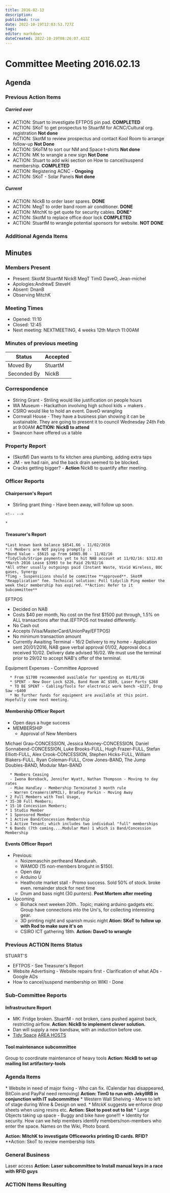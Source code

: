 ```yaml
---
title: 2016-02-13
description: 
published: true
date: 2022-10-19T12:03:53.727Z
tags: 
editor: markdown
dateCreated: 2022-10-19T08:26:07.413Z
---
```


# Committee Meeting 2016.02.13

## Agenda

### Previous Action Items

##### Carried over

-   ACTION: Stuart to investigate EFTPOS pin pad. **COMPLETED**
-   ACTION: SKoT to get prospectus to StuartM for ACNC/Cultural org. registration **Not done**
-   ACTION: SkotM to review prospectus and contact Kool Room to arrange follow-up **Not Done**
-   ACTION: SKoTM to sort our NM and Space t-shirts **Not done**
-   ACTION: MK to wrangle a new sign **Not Done**
-   ACTION: Stuart to add wiki section on How to cancel/suspend membership. **COMPLETED**
-   ACTION: Registering ACNC - **Ongoing**
-   ACTION: SKoT - Solar Panels **Not done**

##### Current

-   ACTION: NickB to order laser spares. **DONE**
-   ACTION: MegT to order band room air conditioner. **DONE**
-   ACTION: MitchK to get quote for security cables. **DONE**\*
-   ACTION: SkotM to replace office door lock **COMPLETED**
-   ACTION: StuartM to wrangle potential sponsors for website. **NOT DONE**

### Additional Agenda Items

## Minutes

### Members Present

-   Present: SkotM StuartM NickB MegT TimG DaveO, Jean-michel
-   Apologies:AndrewE SteveH
-   Absent: DnanB
-   Observing MitchK

### Meeting Times

-   Opened: 11:10
-   Closed: 12:45
-   Next meeting: NEXTMEETING, 4 weeks 12th March 11:00AM

### Minutes of previous meeting

| Status      | Accepted |
|-------------|----------|
| Moved By    | StuartM  |
| Seconded By | NickB    |

### Correspondence

-   Stiring Grant - Striling would like justification on people hours
-   WA Museum - Hackathon involving high school kids + makers .
-   CSIRO would like to hold an event. DaveO wrangling
-   Cornwall House - They have a business plan showing it can be sustainable. They are going to present it to council Wednesday 24th Feb at 9:00AM **ACTION: NickB to attend**
-   Swancon have offered us a table

### Property Report

-   (SkotM) Dan wants to fix kitchen area plumbing, adding extra taps
-   JM - we had rain, and the back drain seemed to be blocked.
-   Cracks getting bigger? - **Action** NickB to quantify after meeting.

### Officer Reports

#### Chairperson's Report

-   Stirling grant thing - Have been away, will follow up soon.

```{=html}
<!-- -->
```
    * 

#### Treasurer's Report

    *Last known bank balance $8541.66 - 11/02/2016
    *:( Members are NOT paying promptly :(
    *Bond Value - $5615 up from $4965.00 - 11/02/16
    *TidyClub/Stripe payments yet to hit NAB account at 11/02/16: $312.03
    *March 2016 Lease $3993 to be Paid 29/02/16  
    *All other usually outgoings paid (Instant Waste, Vivid Wireless, BOC gases, Synergy
    *Timg - Suspensiions should be committee **approved**. SkotM "Reapplication" fee. Technical solution: Poll tidyclib Ping member the week their membership has expired. **Action: Refer to it Subcommittee**

EFTPOS

-   Decided on NAB
-   Costs \$40 per month, No cost on the first \$1500 put through, 1.5% on ALL transactions after that.(EFTPOS not treated differently.
-   No Cash out
-   Accepts (Visa/MasterCard/UnionPay/EFTPOS)
-   No minimum transaction amount
-   Currently Awaiting Terminal - 16/2 Delivery to my home - Application sent 20/01/2016, NAB gave verbal approval 01/02, Approval doc.s received 10/02. Delivery date advised 16/02. We must use the terminal prior to 29/02 to accept NAB's offer of the terminal.

Equipment Expenses - Committee Approved

      * From $1700 recommended available for spending on 01/01/16
      * SPENT - New Door Lock $226, Band Room AC $589, Laser Parts $268
      * TO BE SPENT - Cabling/Tools for electronic work bench ~$227, Drop Saw ~$400
      * No further funds for equipment are available at this point. Hopefully come next meeting.

#### Membership Officer Report

-   Open days a huge success
-   MEMBERSHIP
    -   Approval of New Members

Michael Grau-CONCESSION, Jessica Mooney-CONCESSION, Daniel Sonnabend-CONCESSION, Luke Brooks-FULL, Hugh Frazer-FULL, Stefan Elliott-FULL, Alex Crook-CONCESSION, Stephen Hicks-FULL, William Blakers-FULL, Ryan Coleman-FULL, Crow Jones-BAND, The Jump Doubles-BAND, Modular Man-BAND

      * Members Ceasing
      - Iwona Boreback, Jennifer Wyatt, Nathan Thompson - Moving to day rates
      - Mike Handley - Membership Terminated 3 month rule
      - Warren Creamers(APRIL), Bradley Parkin - Moving Away
    * 2 Full Members with Tool Usage,
    * 35-30 Full Members;
    * 15-10 Concession Members;
    * 1 Studio Member
    * 1 Sponsored Member
    * 1 Active Band/Concession Membership
    * 1 Active Tenant; which includes two individual "full" memberships
    * 6 Bands (7th coming....Modular Man) 1 which is Band/Concession Membership

#### Events Officer Report

-   Previous:
    -   Noizemaschin pertheand Mandurah.
    -   WAMOD (15 non-members broguht in \$150).
    -   Open day
    -   Arduino U
    -   Heathcote market stall - Promo success. Sold 50% of stock. broke even. remainder stock for next time
    -   Drum and bass night (30 punters). **Post Mortem after meeting**
-   Upcoming
    -   Biohack next weeken 20th.. Topic; making arduino gadgets etc. Group have connections into the Uni's, for collecting interesting gear.
    -   3D printing night and spanish music night **Ation: SKoT to follow up with Rod to make sure it's on**
    -   CSIRO ICT gathering 18th. **Action: DaveO to wrangle**

### Previous ACTION Items Status

STUART'S

-   EFTPOS - See Treasurer's Report
-   Website Advertising - Website repairs first - Clarification of what ADs - Google ADs
-   How to cancel/suspend membership on WIKI - Done

### Sub-Committee Reports

#### Infrastructure Report

-   MK: Fridge broken. StuartM - not broken, cans pushed against back, restricting airflow. **Action: NickB to implement clever solution.**
-   Dan will supply a new bandsaw, with an induction before use.
-   [Tidy Space](/tidyspace/) [AREA HOSTS](/areahosts/)

#### Tool maintenance subcommittee

Group to coordinate maintenance of heavy tools **Action: NickB to set up mailing list artifactory-tools**

### Agenda Items

\* Website in need of major fixing - Who can fix. (Calendar has disappeared, BitCoin and PayPal need removing) **Action: TimG to run with JekyllRB in conjunction with IT subcommittee** \* Western Wall Shelving - Move to left of stage during Wine & Design on wed. \* MitckK suggests we enforce drop sheets when using resins etc. **Action: Skot to post out to list** \* Large Objects taking up space - Buggy and bike have gone!!! \* Identity for security. How can we help members identify members/non-members who enter the space. Names on the Wiki, Photo board.

**Action: MitchK to investigate Officeworks printing ID cards. RFID?** \*\*Action: SkoT to review membership lists

### General Business

Laser access **Action: Laser subcommittee to Install manual keys in a race with RFID guys**

### ACTION Items Resulting
